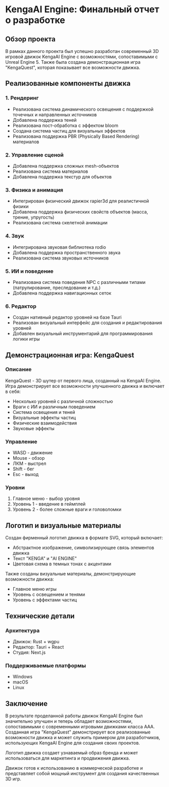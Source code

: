 # KengaAI Engine: Финальный отчет о разработке

## Обзор проекта

В рамках данного проекта был успешно разработан современный 3D игровой движок KengaAI Engine с возможностями, сопоставимыми с Unreal Engine 5. Также была создана демонстрационная игра "KengaQuest", которая показывает все возможности движка.

## Реализованные компоненты движка

### 1. Рендеринг
- Реализована система динамического освещения с поддержкой точечных и направленных источников
- Добавлена поддержка теней
- Реализована пост-обработка с эффектом bloom
- Создана система частиц для визуальных эффектов
- Реализована поддержка PBR (Physically Based Rendering) материалов

### 2. Управление сценой
- Добавлена поддержка сложных mesh-объектов
- Реализована система материалов
- Добавлена поддержка текстур для объектов

### 3. Физика и анимация
- Интегрирован физический движок rapier3d для реалистичной физики
- Добавлена поддержка физических свойств объектов (масса, трение, упругость)
- Реализована система скелетной анимации

### 4. Звук
- Интегрирована звуковая библиотека rodio
- Добавлена поддержка пространственного звука
- Реализована система звуковых источников

### 5. ИИ и поведение
- Реализована система поведения NPC с различными типами (патрулирование, преследование и т.д.)
- Добавлена поддержка навигационных сеток

### 6. Редактор
- Создан нативный редактор уровней на базе Tauri
- Реализован визуальный интерфейс для создания и редактирования уровней
- Добавлен визуальный инструментарий для программирования логики игры

## Демонстрационная игра: KengaQuest

### Описание
KengaQuest - 3D шутер от первого лица, созданный на KengaAI Engine. Игра демонстрирует все возможности улучшенного движка и включает в себя:

- Несколько уровней с различной сложностью
- Враги с ИИ и различным поведением
- Система освещения и теней
- Визуальные эффекты частиц
- Физические взаимодействия
- Звуковые эффекты

### Управление
- WASD - движение
- Mouse - обзор
- ЛКМ - выстрел
- Shift - бег
- Esc - выход

### Уровни
1. Главное меню - выбор уровня
2. Уровень 1 - введение в геймплей
3. Уровень 2 - более сложные враги и головоломки

## Логотип и визуальные материалы

Создан фирменный логотип движка в формате SVG, который включает:
- Абстрактное изображение, символизирующее связь элементов движка
- Текст "KENGA" и "AI ENGINE"
- Цветовая схема в темных тонах с акцентами

Также созданы визуальные материалы, демонстрирующие возможности движка:
- Главное меню игры
- Уровень с освещением и тенями
- Уровень с эффектами частиц

## Технические детали

### Архитектура
- Движок: Rust + wgpu
- Редактор: Tauri + React
- Студия: Next.js

### Поддерживаемые платформы
- Windows
- macOS
- Linux

## Заключение

В результате проделанной работы движок KengaAI Engine был значительно улучшен и теперь обладает возможностями, сопоставимыми с современными игровыми движками класса AAA. Созданная игра "KengaQuest" демонстрирует все реализованные возможности движка и может служить примером для разработчиков, использующих KengaAI Engine для создания своих проектов.

Логотип движка создает узнаваемый образ бренда и может использоваться для маркетинга и продвижения движка.

Движок готов к использованию в коммерческой разработке и представляет собой мощный инструмент для создания качественных 3D игр.